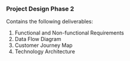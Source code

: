 ### Project Design Phase 2  
Contains the following deliverables:  
1. Functional and Non-functional Requirements  
2. Data Flow Diagram  
3. Customer Journey Map  
4. Technology Architecture
